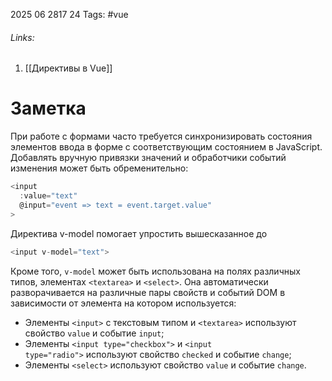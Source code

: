 2025 06 2817 24
Tags: #vue 
###### Links: 
1) [[Директивы в Vue]]
# Заметка
При работе с формами часто требуется синхронизировать состояния элементов ввода в форме с соответствующим состоянием в JavaScript. Добавлять вручную привязки значений и обработчики событий изменения может быть обременительно:
```js
<input
  :value="text"
  @input="event => text = event.target.value"
>
```
Директива v-model помогает упростить вышесказанное до 
```js
<input v-model="text">
```
Кроме того, `v-model` может быть использована на полях различных типов, элементах `<textarea>` и `<select>`. Она автоматически разворачивается на различные пары свойств и событий DOM в зависимости от элемента на котором используется:

- Элементы `<input>` с текстовым типом и `<textarea>` используют свойство `value` и событие `input`;
- Элементы `<input type="checkbox">` и `<input type="radio">` используют свойство `checked` и событие `change`;
- Элементы `<select>` используют свойство `value` и событие `change`.